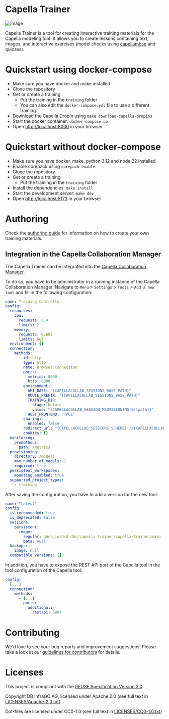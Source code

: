 <!--
 ~ Copyright DB InfraGO AG and contributors
 ~ SPDX-License-Identifier: Apache-2.0
 -->

# Capella Trainer

![image](https://github.com/DSD-DBS/capella-trainer/actions/workflows/lint.yml/badge.svg)

Capella Trainer is a tool for creating interactive training materials for the
Capella modeling tool. It allows you to create lessons containing text, images,
and interactive exercises (model checks using [capellambse](https://github.com/DSD-DBS/py-capellambse) and quizzes).

# Quickstart using docker-compose

- Make sure you have docker and make installed
- Clone the repository
- Get or create a training
  - Put the training in the `training` folder
  - You can also edit the `docker-compose.yml` file to use a different training
- Download the Capella Dropin using `make download-capella-dropins`
- Start the docker container: `docker-compose up`
- Open [http://localhost:8000](http://localhost:8000) in your browser

# Quickstart without docker-compose

- Make sure you have docker, make, python 3.12 and node 22 installed
- Enable corepack using `corepack enable`
- Clone the repository
- Get or create a training
  - Put the training in the `training` folder
- Install the dependencies: `make install`
- Start the development server: `make dev`
- Open [http://localhost:5173](http://localhost:5173) in your browser

# Authoring

Check the [authoring guide](AUTHORING.md) for information on how to create your
own training materials.

## Integration in the Capella Collaboration Manager

The Capella Trainer can be integrated into the [Capella Collaboration Manager](https://github.com/DSD-DBS/capella-collab-manager).

To do so, you have to be administrator in a running instance of the Capella Collaboration Manager.
Navigate to `Menu` > `Settings` > `Tools` > `Add a new tool` and fill in the following configuration:

```yml
name: Training Controller
config:
  resources:
    cpu:
      requests: 0.4
      limits: 2
    memory:
      requests: 0.6Gi
      limits: 6Gi
  environment: {}
  connection:
    methods:
      - id: http
        type: http
        name: Browser Connection
        ports:
          metrics: 8000
          http: 8000
        environment:
          API_BASE: "{CAPELLACOLLAB_SESSIONS_BASE_PATH}"
          ROUTE_PREFIX: "{CAPELLACOLLAB_SESSIONS_BASE_PATH}"
          TRAINING_DIR:
            stage: before
            value: "{CAPELLACOLLAB_SESSION_PROVISIONING[0][path]}"
          HOST_FRONTEND: "TRUE"
        sharing:
          enabled: false
        redirect_url: "{CAPELLACOLLAB_SESSIONS_SCHEME}://{CAPELLACOLLAB_SESSIONS_HOST}:{CAPELLACOLLAB_SESSIONS_PORT}{CAPELLACOLLAB_SESSIONS_BASE_PATH}/"
        cookies: {}
  monitoring:
    prometheus:
      path: /metrics
  provisioning:
    directory: /models
    max_number_of_models: 1
    required: true
  persistent_workspaces:
    mounting_enabled: true
  supported_project_types:
    - training
```

After saving the configuration, you have to add a version for the new tool:

```yml
name: "Latest"
config:
  is_recommended: true
  is_deprecated: false
  sessions:
    persistent:
      image:
        regular: ghcr.io/dsd-dbs/capella-trainer/capella-trainer:main
        beta: null
  backups:
    image: null
  compatible_versions: []
```

In addition, you have to expose the REST API port of the Capella tool in the tool configuration of the Capella tool:

```yml
config:
  [...]
  connection:
    methods:
      - [...]
        ports:
          additional:
            restapi: 5007
```

# Contributing

We'd love to see your bug reports and improvement suggestions! Please take a
look at our [guidelines for contributors](CONTRIBUTING.md) for details.

# Licenses

This project is compliant with the
[REUSE Specification Version 3.0](https://git.fsfe.org/reuse/docs/src/commit/d173a27231a36e1a2a3af07421f5e557ae0fec46/spec.md).

Copyright DB InfraGO AG, licensed under Apache 2.0 (see full text in
[LICENSES/Apache-2.0.txt](LICENSES/Apache-2.0.txt))

Dot-files are licensed under CC0-1.0 (see full text in
[LICENSES/CC0-1.0.txt](LICENSES/CC0-1.0.txt))
